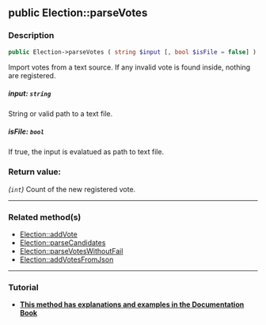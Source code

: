 ## public Election::parseVotes

### Description    

```php
public Election->parseVotes ( string $input [, bool $isFile = false] ): int
```

Import votes from a text source. If any invalid vote is found inside, nothing are registered.
    

##### **input:** *```string```*   
String or valid path to a text file.    


##### **isFile:** *```bool```*   
If true, the input is evalatued as path to text file.    


### Return value:   

*(```int```)* Count of the new registered vote.


---------------------------------------

### Related method(s)      

* [Election::addVote](../Election%20Class/public%20Election--addVote.md)    
* [Election::parseCandidates](../Election%20Class/public%20Election--parseCandidates.md)    
* [Election::parseVotesWithoutFail](../Election%20Class/public%20Election--parseVotesWithoutFail.md)    
* [Election::addVotesFromJson](../Election%20Class/public%20Election--addVotesFromJson.md)    

---------------------------------------

### Tutorial

* **[This method has explanations and examples in the Documentation Book](https://www.condorcet.io#/3.AsPhpLibrary/5.Votes/1.AddVotes)**    
